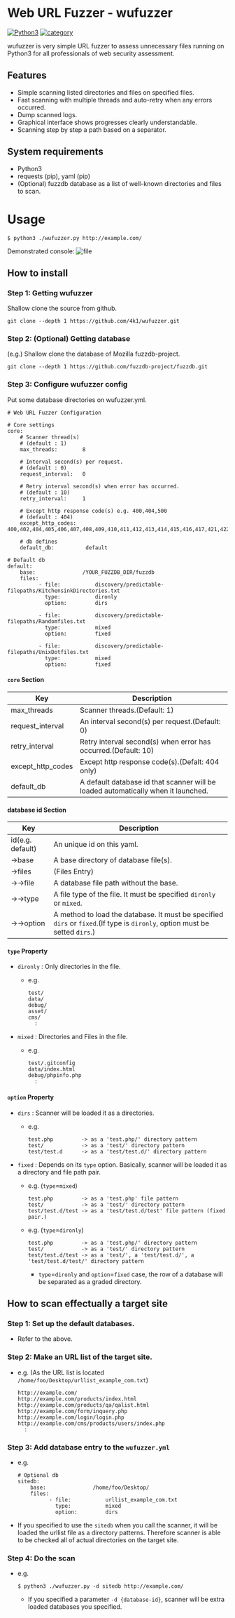 # Web URL Fuzzer - wufuzzer

[![Python3](https://img.shields.io/badge/python-3.x-green.svg)](https://img.shields.io/badge/python-3.x-green.svg)
[![category](https://img.shields.io/badge/Category-WebAssessment-blue.svg)](https://img.shields.io/badge/Category-WebAssessment-blue.svg)

wufuzzer is very simple URL fuzzer to assess unnecessary files running on Python3 for all professionals of web security assessment.

## Features

* Simple scanning listed directories and files on specified files.
* Fast scanning with multiple threads and auto-retry when any errors occurred.
* Dump scanned logs.
* Graphical interface shows progresses clearly understandable.
* Scanning step by step a path based on a separator.

## System requirements

* Python3
* requests (pip), yaml (pip)
* (Optional) fuzzdb database as a list of well-known directories and files to scan.

# Usage
```
$ python3 ./wufuzzer.py http://example.com/
```

Demonstrated console:
![file](https://github.com/4k1/wufuzzer/blob/master/demo.png?raw=true)

## How to install

### Step 1: Getting wufuzzer

Shallow clone the source from github.

```
git clone --depth 1 https://github.com/4k1/wufuzzer.git
```

### Step 2: (Optional) Getting database

(e.g.) Shallow clone the database of Mozilla fuzzdb-project.

```
git clone --depth 1 https://github.com/fuzzdb-project/fuzzdb.git
```

### Step 3: Configure wufuzzer config

Put some database directories on wufuzzer.yml.

```
# Web URL Fuzzer Configuration

# Core settings
core:
    # Scanner thread(s)
    # (default : 1)
    max_threads:        8
    
    # Interval second(s) per request. 
    # (default : 0)
    request_interval:   0
    
    # Retry interval second(s) when error has occurred.
    # (default : 10)
    retry_interval:     1
    
    # Except http response code(s) e.g. 400,404,500
    # (default : 404)
    except_http_codes:  400,402,404,405,406,407,408,409,410,411,412,413,414,415,416,417,421,422,423,424,426,451,500,501,502,503,504,505,506,507,508,509,510

    # db defines
    default_db:          default

# Default db
default:
    base:               /YOUR_FUZZDB_DIR/fuzzdb
    files:
          - file:           discovery/predictable-filepaths/KitchensinkDirectories.txt
            type:           dironly
            option:         dirs

          - file:           discovery/predictable-filepaths/Randomfiles.txt
            type:           mixed
            option:         fixed

          - file:           discovery/predictable-filepaths/UnixDotfiles.txt
            type:           mixed
            option:         fixed
```    

#### `core` Section

|Key|Description|
|-|-|
|max_threads      |Scanner threads.(Default: 1)                                                     |
|request_interval |An interval second(s) per request.(Default: 0)                                   |
|retry_interval   |Retry interval second(s) when error has occurred.(Default: 10)                   |
|except_http_codes|Except http response code(s).(Defalt: 404 only)                                  |
|default_db       |A default database id that scanner will be loaded automatically when it launched.|

#### database id Section

|Key|Description|
|-|-|
|id(e.g. default)|An unique id on this yaml.            |
|->base          |A base directory of database file(s). |
|->files         |(Files Entry)                         |
|->->file        |A database file path without the base.|
|->->type        |A file type of the file. It must be specified `dironly` or `mixed`.|
|->->option      |A method to load the database. It must be specified `dirs` or `fixed`.(If type is `dironly`, option must be setted `dirs`.)|

#### `type` Property

- `dironly` : Only directories in the file.
  -  e.g.
     ```
     test/
     data/
     debug/
     asset/
     cms/
       :
     ```

- `mixed` : Directories and Files in the file.
  - e.g.
    ```
    test/.gitconfig
    data/index.html
    debug/phpinfo.php
      :
    ```

#### `option` Property

- `dirs` : Scanner will be loaded it as a directories.
  - e.g.
    ```
    test.php         -> as a 'test.php/' directory pattern
    test/            -> as a 'test/' directory pattern
    test/test.d      -> as a 'test/test.d/' directory pattern
    ```

- `fixed` : Depends on its `type` option. Basically, scanner will be loaded it as a directory and file path pair.
  - e.g. (`type`=`mixed`)
    ```
    test.php         -> as a 'test.php' file pattern
    test/            -> as a 'test/' directory pattern
    test/test.d/test -> as a 'test/test.d/test' file pattern (fixed pair.)
    ```

  - e.g. (`type`=`dironly`)
    ```
    test.php         -> as a 'test.php/' directory pattern
    test/            -> as a 'test/' directory pattern
    test/test.d/test -> as a 'test/', a 'test/test.d/', a 'test/test.d/test/' directory pattern 
    ```
    - `type`=`dironly` and `option`=`fixed` case, the row of a database will be separated as a graded directory.

## How to scan effectually a target site

### Step 1: Set up the default databases.
- Refer to the above.

### Step 2: Make an URL list of the target site.
- e.g. (As the URL list is located `/home/foo/Desktop/urllist_example_com.txt`)
  ```
  http://example.com/
  http://example.com/products/index.html
  http://example.com/products/qa/qalist.html
  http://example.com/form/inquery.php
  http://example.com/login/login.php
  http://example.com/cms/products/users/index.php
    :
  ```

### Step 3: Add database entry to the `wufuzzer.yml`
- e.g.
  ```
  # Optional db
  sitedb:
      base:               /home/foo/Desktop/
      files:
            - file:           urllist_example_com.txt
              type:           mixed
              option:         dirs
  ```
- If you specified to use the `sitedb` when you call the scanner, it will be loaded the urllist file as a directory patterns. Therefore scanner is able to be checked all of actual directories on the target site.

### Step 4: Do the scan
- e.g.
  ```
  $ python3 ./wufuzzer.py -d sitedb http://example.com/
  ```
  - If you specified a parameter `-d {database-id}`, scanner will be extra loaded databases you specified.
